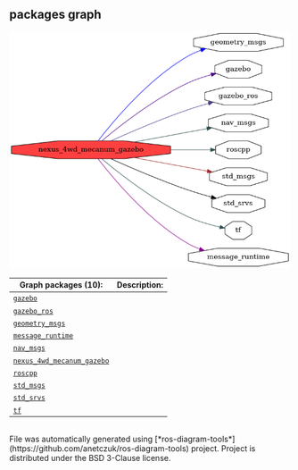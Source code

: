 <!--
File was automatically generated using 'ros-diagram-tools' project.
Project is distributed under the BSD 3-Clause license.
-->

## packages graph

[![nexus_4wd_mecanum_gazebo](nexus_4wd_mecanum_gazebo.png "nexus_4wd_mecanum_gazebo")](nexus_4wd_mecanum_gazebo.png)

| Graph packages (10): | Description: |
| ----------------------------------- | ------------ |
| [`gazebo`](gazebo.html) |  |
| [`gazebo_ros`](gazebo_ros.html) |  |
| [`geometry_msgs`](geometry_msgs.html) |  |
| [`message_runtime`](message_runtime.html) |  |
| [`nav_msgs`](nav_msgs.html) |  |
| [`nexus_4wd_mecanum_gazebo`](nexus_4wd_mecanum_gazebo.html) |  |
| [`roscpp`](roscpp.html) |  |
| [`std_msgs`](std_msgs.html) |  |
| [`std_srvs`](std_srvs.html) |  |
| [`tf`](tf.html) |  |


</br>
File was automatically generated using [*ros-diagram-tools*](https://github.com/anetczuk/ros-diagram-tools) project.
Project is distributed under the BSD 3-Clause license.
